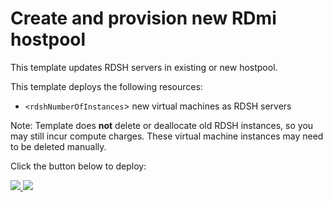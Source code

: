 # Create and provision new RDmi hostpool

This template updates RDSH servers in existing or new hostpool.

This template deploys the following resources:
+ `<rdshNumberOfInstances`> new virtual machines as RDSH servers


Note: Template does **not** delete or deallocate old RDSH instances, so you may still incur compute charges. These virtual machine instances may need to be deleted manually.

Click the button below to deploy:


<a href="https://portal.azure.com/#create/Microsoft.Template/uri/https%3A%2F%2Fraw.githubusercontent.com%2FChristianMontoya%2FRDS-Templates%2Fmaster%2Frdmi-templates%2FCreate%20and%20provision%20new%20RDmi%20hostpool%2FmainTemplate.json" target="_blank">
    <img src="http://azuredeploy.net/deploybutton.png"/>
</a>
<a href="http://armviz.io/#/?load=https%3A%2F%2Fraw.githubusercontent.com%2FAzure%2FRDS-Templates%2Fmaster%2Frdmi-peopletech%2FCreate%20and%20provision%20new%20RDmi%20hostpool%2FmainTemplate.json" target="_blank">
    <img src="http://armviz.io/visualizebutton.png"/>
</a>